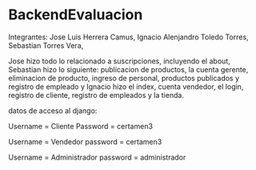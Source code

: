 # BackendEvaluacion

Integrantes: Jose Luis Herrera Camus, Ignacio Alenjandro Toledo Torres, Sebastian Torres Vera,

Jose hizo todo lo relacionado a suscripciones, incluyendo el about, Sebastian hizo lo siguiente: publicacion de productos, la cuenta gerente, eliminacion de producto, ingreso de personal, productos publicados y registro de empleado y Ignacio hizo el index, cuenta vendedor, el login, registro de cliente, registro de empleados y la tienda.

datos de acceso al django:

Username = Cliente Password = certamen3

Username = Vendedor password = certamen3

Username = Administrador password = administrador

